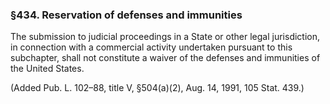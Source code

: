 ### §434. Reservation of defenses and immunities ###

The submission to judicial proceedings in a State or other legal jurisdiction, in connection with a commercial activity undertaken pursuant to this subchapter, shall not constitute a waiver of the defenses and immunities of the United States.

(Added Pub. L. 102–88, title V, §504(a)(2), Aug. 14, 1991, 105 Stat. 439.)